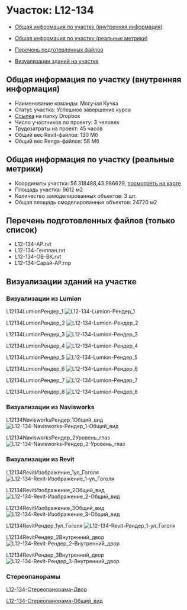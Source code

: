 # Участок: L12-134

* [Общая информация по участку (внутренняя информация)](#Chapter1)

* [Общая информация по участку (реальные метрики)](#Chapter2)

* [Перечень подготовленных файлов](#Chapter3)

* [Визуализации зданий на участке](#Chapter6)

## <a id="Chapter1"></a> Общая информация по участку (внутренняя информация)
+ Наименование команды: Могучая Кучка
+ Статус участка: Успешное завершение курса
+ [Ссылка](https://www.dropbox.com/sh/wvvgv1nw1iqred9/AADT9x1zXV98PQUuJ-w16_dSa/L12_134?dl=0) на папку Dropbox
+ Число участников по проекту: 3 человек
+ Трудозатраты на проект: 45 часов
+ Общий вес Revit-файлов: 130 Мб
+ Общий вес Renga-файлов: 58 Мб
## <a id="Chapter2"></a> Общая информация по участку (реальные метрики)
+ Координаты участка: 56.318488,43.986629, [посмотреть на карте](https://yandex.ru/maps/47/nizhny-novgorod/?ll=43.986629%2C56.318488&z=19)
+ Площадь участка: 9612 м2
+ Количество замоделированных объектов: 3 шт.
+ Общая площадь смоделированных объектов: 24720 м2
## <a id="Chapter3"></a> Перечень подготовленных файлов (только список)
+ L12-134-АР.rvt
+ L12-134-Генплан.rvt
+ L12-134-ОВ-ВК.rvt
+ L12-134-Сарай-АР.rnp
## <a id="Chapter6"></a> Визуализации зданий на участке
### Визуализации из Lumion
L12134LumionРендер_1
![L12-134-Lumion-Рендер_1](/Images/L12_134/L12-134-Lumion-Рендер_1_Compressed.jpg)

L12134LumionРендер_2
![L12-134-Lumion-Рендер_2](/Images/L12_134/L12-134-Lumion-Рендер_2_Compressed.jpg)

L12134LumionРендер_3
![L12-134-Lumion-Рендер_3](/Images/L12_134/L12-134-Lumion-Рендер_3_Compressed.jpg)

L12134LumionРендер_4
![L12-134-Lumion-Рендер_4](/Images/L12_134/L12-134-Lumion-Рендер_4_Compressed.jpg)

L12134LumionРендер_5
![L12-134-Lumion-Рендер_5](/Images/L12_134/L12-134-Lumion-Рендер_5_Compressed.jpg)

L12134LumionРендер_6
![L12-134-Lumion-Рендер_6](/Images/L12_134/L12-134-Lumion-Рендер_6_Compressed.jpg)

L12134LumionРендер_7
![L12-134-Lumion-Рендер_7](/Images/L12_134/L12-134-Lumion-Рендер_7_Compressed.jpg)

L12134LumionРендер_8
![L12-134-Lumion-Рендер_8](/Images/L12_134/L12-134-Lumion-Рендер_8_Compressed.jpg)

### Визуализации из Navisworks
L12134NavisworksРендер_1Общий_вид
![L12-134-Navisworks-Рендер_1-Общий_вид](/Images/L12_134/L12-134-Navisworks-Рендер_1-Общий_вид_Compressed.jpg)

L12134NavisworksРендер_2Уровень_глаз
![L12-134-Navisworks-Рендер_2-Уровень_глаз](/Images/L12_134/L12-134-Navisworks-Рендер_2-Уровень_глаз_Compressed.jpg)

### Визуализации из Revit
L12134RevitИзображение_1ул_Гоголя
![L12-134-Revit-Изображение_1-ул_Гоголя](/Images/L12_134/L12-134-Revit-Изображение_1-ул_Гоголя_Compressed.jpg)

L12134RevitИзображение_2Общий_вид
![L12-134-Revit-Изображение_2-Общий_вид](/Images/L12_134/L12-134-Revit-Изображение_2-Общий_вид_Compressed.jpg)

L12134RevitИзображение_3Общий_вид
![L12-134-Revit-Изображение_3-Общий_вид](/Images/L12_134/L12-134-Revit-Изображение_3-Общий_вид_Compressed.jpg)

L12134RevitРендер_1ул_Гоголя
![L12-134-Revit-Рендер_1-ул_Гоголя](/Images/L12_134/L12-134-Revit-Рендер_1-ул_Гоголя_Compressed.jpg)

L12134RevitРендер_2Внутренний_двор
![L12-134-Revit-Рендер_2-Внутренний_двор](/Images/L12_134/L12-134-Revit-Рендер_2-Внутренний_двор_Compressed.jpg)

L12134RevitРендер_3Внутренний_двор
![L12-134-Revit-Рендер_3-Внутренний_двор](/Images/L12_134/L12-134-Revit-Рендер_3-Внутренний_двор_Compressed.jpg)

### Стереопанорамы
[L12-134-Стереопанорама-Двор](https://pano.autodesk.com/pano.html?url=jpgs/5b119bf4-79c3-478b-ab7e-6ef92ce82e8e&version=2)

[L12-134-Стереопанорама-Общий_вид](https://pano.autodesk.com/pano.html?url=jpgs/89cb6393-72d6-4521-a306-17af12ae3844&version=2)


